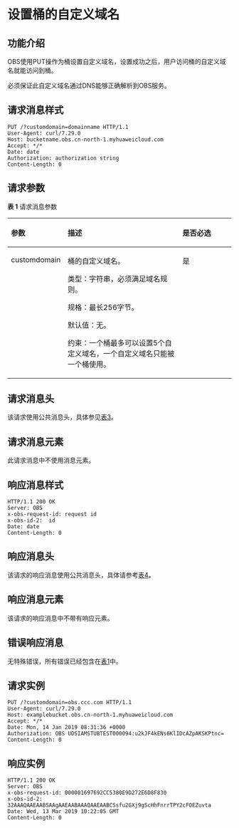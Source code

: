 # 设置桶的自定义域名<a name="ZH-CN_TOPIC_0150364582"></a>

## 功能介绍<a name="section1097191013372"></a>

OBS使用PUT操作为桶设置自定义域名，设置成功之后，用户访问桶的自定义域名就能访问到桶。

必须保证此自定义域名通过DNS能够正确解析到OBS服务。

## 请求消息样式<a name="section567762953711"></a>

```
PUT /?customdomain=domainname HTTP/1.1
User-Agent: curl/7.29.0
Host: bucketname.obs.cn-north-1.myhuaweicloud.com 
Accept: */*
Date: date
Authorization: authorization string
Content-Length: 0
```

## 请求参数<a name="section4177155819377"></a>

**表 1**  请求消息参数

<a name="table34931235193212"></a>
<table><thead align="left"><tr id="row195001352328"><th class="cellrowborder" valign="top" width="22.430000000000003%" id="mcps1.2.4.1.1"><p id="p750214358321"><a name="p750214358321"></a><a name="p750214358321"></a>参数</p>
</th>
<th class="cellrowborder" valign="top" width="53.260000000000005%" id="mcps1.2.4.1.2"><p id="p95049355327"><a name="p95049355327"></a><a name="p95049355327"></a>描述</p>
</th>
<th class="cellrowborder" valign="top" width="24.310000000000002%" id="mcps1.2.4.1.3"><p id="p185061235143215"><a name="p185061235143215"></a><a name="p185061235143215"></a>是否必选</p>
</th>
</tr>
</thead>
<tbody><tr id="row175081135133212"><td class="cellrowborder" valign="top" width="22.430000000000003%" headers="mcps1.2.4.1.1 "><p id="p19510123510324"><a name="p19510123510324"></a><a name="p19510123510324"></a>customdomain</p>
</td>
<td class="cellrowborder" valign="top" width="53.260000000000005%" headers="mcps1.2.4.1.2 "><p id="p16551024153319"><a name="p16551024153319"></a><a name="p16551024153319"></a>桶的自定义域名。</p>
<p id="p3653204810576"><a name="p3653204810576"></a><a name="p3653204810576"></a>类型：字符串，必须满足域名规则。</p>
<p id="p154809270334"><a name="p154809270334"></a><a name="p154809270334"></a>规格：最长256字节。</p>
<p id="p163341526203219"><a name="p163341526203219"></a><a name="p163341526203219"></a>默认值：无。</p>
<p id="p1557415131589"><a name="p1557415131589"></a><a name="p1557415131589"></a>约束：一个桶最多可以设置5个自定义域名，一个自定义域名只能被一个桶使用。</p>
</td>
<td class="cellrowborder" valign="top" width="24.310000000000002%" headers="mcps1.2.4.1.3 "><p id="p853293516321"><a name="p853293516321"></a><a name="p853293516321"></a>是</p>
</td>
</tr>
</tbody>
</table>

## 请求消息头<a name="section39931740163810"></a>

该请求使用公共消息头，具体参见[表3](REST-API介绍.md#table25197309)。

## 请求消息元素<a name="section516565919384"></a>

此请求消息中不使用消息元素。

## 响应消息样式<a name="section7368119183918"></a>

```
HTTP/1.1 200 OK
Server: OBS
x-obs-request-id: request id 
x-obs-id-2:  id 
Date: date
Content-Length: 0
```

## 响应消息头<a name="section25421546193914"></a>

该请求的响应消息使用公共消息头，具体请参考[表4](REST-API介绍.md#d0e686)。

## 响应消息元素<a name="section37921407409"></a>

该请求的响应消息中不带有响应元素。

## 错误响应消息<a name="section7651222194014"></a>

无特殊错误，所有错误已经包含在[表1](错误码列表.md#d0e843)中。

## 请求实例<a name="section10465193414013"></a>

```
PUT /?customdomain=obs.ccc.com HTTP/1.1
User-Agent: curl/7.29.0
Host: examplebucket.obs.cn-north-1.myhuaweicloud.com 
Accept: */*
Date: Mon, 14 Jan 2019 08:31:36 +0000
Authorization: OBS UDSIAMSTUBTEST000094:u2kJF4kENs6KlIDcAZpAKSKPtnc=
Content-Length: 0
```

## 响应实例<a name="section0901443174010"></a>

```
HTTP/1.1 200 OK
Server: OBS
x-obs-request-id: 000001697692CC5380E9D272E6D8F830
x-obs-id-2: 32AAAQAAEAABSAAgAAEAABAAAQAAEAABCSsfu2GXj9gScHhFnrrTPY2cFOEZuvta
Date: Wed, 13 Mar 2019 10:22:05 GMT
Content-Length: 0
```

